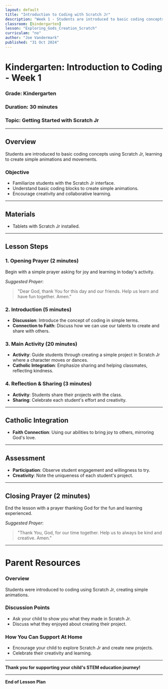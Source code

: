 ```yaml
---
layout: default
title: "Introduction to Coding with Scratch Jr"
description: "Week 1 - Students are introduced to basic coding concepts using Scratch Jr, learning to create simple animations and movements."
classroom: [kindergarten]
lesson: "Exploring_Gods_Creation_Scratch"
curriculam: "no"
author: "Joe Vandermark"
published: "31 Oct 2024"
---
```



# Kindergarten: Introduction to Coding - Week 1

### **Grade**: Kindergarten  
### **Duration**: 30 minutes  
### **Topic**: Getting Started with Scratch Jr

---

## **Overview**
Students are introduced to basic coding concepts using Scratch Jr, learning to create simple animations and movements.

### **Objective**
- Familiarize students with the Scratch Jr interface.
- Understand basic coding blocks to create simple animations.
- Encourage creativity and collaborative learning.

---

## **Materials**
- Tablets with Scratch Jr installed.

---

## **Lesson Steps**

### **1. Opening Prayer (2 minutes)**
Begin with a simple prayer asking for joy and learning in today's activity.

_Suggested Prayer_:  
> "Dear God, thank You for this day and our friends. Help us learn and have fun together. Amen."

### **2. Introduction (5 minutes)**
- **Discussion**: Introduce the concept of coding in simple terms.
- **Connection to Faith**: Discuss how we can use our talents to create and share with others.

### **3. Main Activity (20 minutes)**
- **Activity**: Guide students through creating a simple project in Scratch Jr where a character moves or dances.
- **Catholic Integration**: Emphasize sharing and helping classmates, reflecting kindness.

### **4. Reflection & Sharing (3 minutes)**
- **Activity**: Students share their projects with the class.
- **Sharing**: Celebrate each student's effort and creativity.

---

## **Catholic Integration**
- **Faith Connection**: Using our abilities to bring joy to others, mirroring God's love.

---

## **Assessment**
- **Participation**: Observe student engagement and willingness to try.
- **Creativity**: Note the uniqueness of each student's project.

---

## **Closing Prayer (2 minutes)**
End the lesson with a prayer thanking God for the fun and learning experienced.

_Suggested Prayer_:  
> "Thank You, God, for our time together. Help us to always be kind and creative. Amen."

---

# Parent Resources

### **Overview**
Students were introduced to coding using Scratch Jr, creating simple animations.

### **Discussion Points**
- Ask your child to show you what they made in Scratch Jr.
- Discuss what they enjoyed about creating their project.

### **How You Can Support At Home**
- Encourage your child to explore Scratch Jr and create new projects.
- Celebrate their creativity and learning.

---

**Thank you for supporting your child's STEM education journey!**

---

**End of Lesson Plan**
